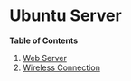 # **Ubuntu Server**

**Table of Contents**
1. [Web Server](https://github.com/apiwatc/home-server/tree/master/Web%20Server)
2. [Wireless Connection](https://github.com/apiwatc//home-server/tree/master/Wireless%20Connection)